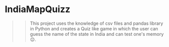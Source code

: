 # IndiaMapQuizz
>> This project uses the knowledge of csv files and pandas library in Python and creates a Quiz like game in which the user can guess
the name of the state in India and can test one's memory😉.
>> 
